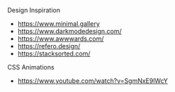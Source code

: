 Design Inspiration
- https://www.minimal.gallery
- https://www.darkmodedesign.com/
- https://www.awwwards.com/
- https://refero.design/
- https://stacksorted.com/

CSS Animations
- https://www.youtube.com/watch?v=SgmNxE9lWcY
